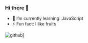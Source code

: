 ### Hi there 👋

- 🌱 I’m currently learning: JavaScript
- ⚡ Fun fact: I like fruits

![github](https://img.shields.io/badge/GitHub-000000?style=for-the-badge&logo=GitHub&logoColor=white)]
